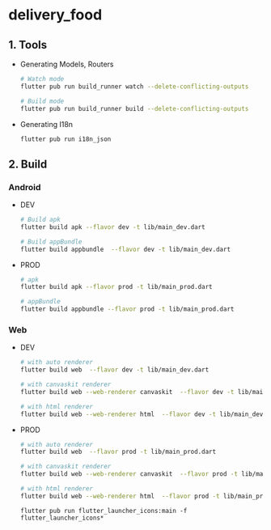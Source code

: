 # delivery_food

## 1. Tools

- Generating Models, Routers

  ```sh
  # Watch mode
  flutter pub run build_runner watch --delete-conflicting-outputs

  # Build mode
  flutter pub run build_runner build --delete-conflicting-outputs
  ```

- Generating I18n
  ```sh
  flutter pub run i18n_json
  ```

## 2. Build

### Android

- DEV

  ```sh
  # Build apk
  flutter build apk --flavor dev -t lib/main_dev.dart

  # Build appBundle
  flutter build appbundle  --flavor dev -t lib/main_dev.dart
  ```

- PROD

  ```sh
  # apk
  flutter build apk --flavor prod -t lib/main_prod.dart

  # appBundle
  flutter build appbundle --flavor prod -t lib/main_prod.dart
  ```

### Web

- DEV

  ```sh
  # with auto renderer
  flutter build web  --flavor dev -t lib/main_dev.dart

  # with canvaskit renderer
  flutter build web --web-renderer canvaskit  --flavor dev -t lib/main_dev.dart

  # with html renderer
  flutter build web --web-renderer html  --flavor dev -t lib/main_dev.dart
  ```

- PROD

  ```sh
  # with auto renderer
  flutter build web  --flavor prod -t lib/main_prod.dart

  # with canvaskit renderer
  flutter build web --web-renderer canvaskit  --flavor prod -t lib/main_prod.dart

  # with html renderer
  flutter build web --web-renderer html  --flavor prod -t lib/main_prod.dart
  ```

  ```
  flutter pub run flutter_launcher_icons:main -f flutter_launcher_icons*
  ```
